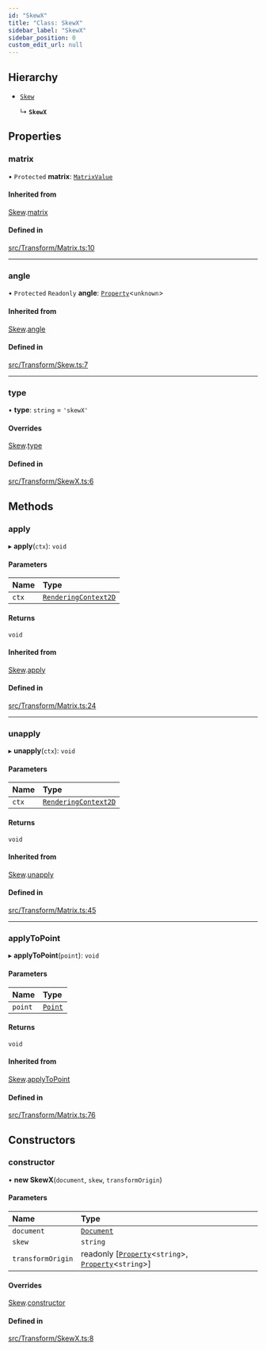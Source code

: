 ```yaml
---
id: "SkewX"
title: "Class: SkewX"
sidebar_label: "SkewX"
sidebar_position: 0
custom_edit_url: null
---
```


## Hierarchy

- [`Skew`](Skew.md)

  ↳ **`SkewX`**

## Properties

### matrix

• `Protected` **matrix**: [`MatrixValue`](../#matrixvalue)

#### Inherited from

[Skew](Skew.md).[matrix](Skew.md#matrix)

#### Defined in

[src/Transform/Matrix.ts:10](https://github.com/canvg/canvg/blob/5c58ee8/src/Transform/Matrix.ts#L10)

___

### angle

• `Protected` `Readonly` **angle**: [`Property`](Property.md)<`unknown`\>

#### Inherited from

[Skew](Skew.md).[angle](Skew.md#angle)

#### Defined in

[src/Transform/Skew.ts:7](https://github.com/canvg/canvg/blob/5c58ee8/src/Transform/Skew.ts#L7)

___

### type

• **type**: `string` = `'skewX'`

#### Overrides

[Skew](Skew.md).[type](Skew.md#type)

#### Defined in

[src/Transform/SkewX.ts:6](https://github.com/canvg/canvg/blob/5c58ee8/src/Transform/SkewX.ts#L6)

## Methods

### apply

▸ **apply**(`ctx`): `void`

#### Parameters

| Name | Type |
| :------ | :------ |
| `ctx` | [`RenderingContext2D`](../#renderingcontext2d) |

#### Returns

`void`

#### Inherited from

[Skew](Skew.md).[apply](Skew.md#apply)

#### Defined in

[src/Transform/Matrix.ts:24](https://github.com/canvg/canvg/blob/5c58ee8/src/Transform/Matrix.ts#L24)

___

### unapply

▸ **unapply**(`ctx`): `void`

#### Parameters

| Name | Type |
| :------ | :------ |
| `ctx` | [`RenderingContext2D`](../#renderingcontext2d) |

#### Returns

`void`

#### Inherited from

[Skew](Skew.md).[unapply](Skew.md#unapply)

#### Defined in

[src/Transform/Matrix.ts:45](https://github.com/canvg/canvg/blob/5c58ee8/src/Transform/Matrix.ts#L45)

___

### applyToPoint

▸ **applyToPoint**(`point`): `void`

#### Parameters

| Name | Type |
| :------ | :------ |
| `point` | [`Point`](Point.md) |

#### Returns

`void`

#### Inherited from

[Skew](Skew.md).[applyToPoint](Skew.md#applytopoint)

#### Defined in

[src/Transform/Matrix.ts:76](https://github.com/canvg/canvg/blob/5c58ee8/src/Transform/Matrix.ts#L76)

## Constructors

### constructor

• **new SkewX**(`document`, `skew`, `transformOrigin`)

#### Parameters

| Name | Type |
| :------ | :------ |
| `document` | [`Document`](Document.md) |
| `skew` | `string` |
| `transformOrigin` | readonly [[`Property`](Property.md)<`string`\>, [`Property`](Property.md)<`string`\>] |

#### Overrides

[Skew](Skew.md).[constructor](Skew.md#constructor)

#### Defined in

[src/Transform/SkewX.ts:8](https://github.com/canvg/canvg/blob/5c58ee8/src/Transform/SkewX.ts#L8)
